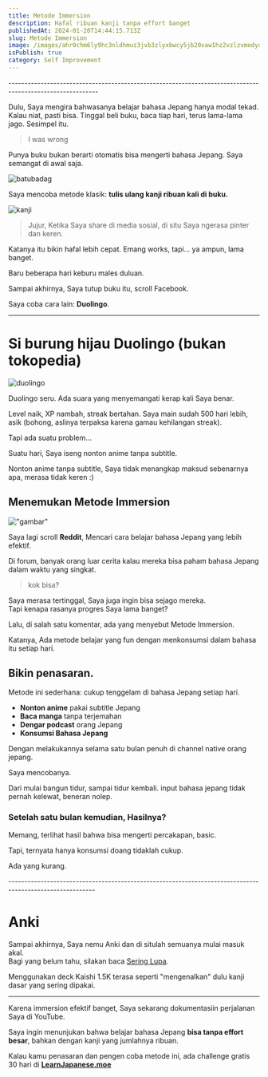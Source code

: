 ```yaml
---
title: Metode Immersion
description: Hafal ribuan kanji tanpa effort banget
publishedAt: 2024-01-20T14:44:15.713Z
slug: Metode Immersion
image: /images/ahr0chm6ly9hc3nldhmuz3jvb3zlyxbwcy5jb20vaw1hz2vzlzvmodyxy2zknzeymdy4mda3mtzhmdqzns8xnzazmtm1ndg2x01hbmdhsw1tzxjzaw9ulmpwzw.webp
isPublish: true
category: Self Improvement
---
```


\-﻿------------------------------﻿------------------------------﻿---------------------------------------------

Dulu, Saya mengira bahwasanya belajar bahasa Jepang hanya modal tekad. Kalau niat, pasti bisa. Tinggal beli buku, baca tiap hari, terus lama-lama jago. Sesimpel itu.

> I was wrong

Punya buku bukan berarti otomatis bisa mengerti bahasa Jepang. Saya semangat di awal saja.

![batubadag](/images/37tjkj.jpg "batubadag")

Saya mencoba metode klasik: **tulis ulang kanji ribuan kali di buku.** 

![kanji](/images/48db3a94-2b18-4adc-9a04-3b4cfb88c98a.jpeg "kanji")

> Jujur, Ketika Saya share di media sosial, di situ Saya ngerasa pinter dan keren.

Katanya itu bikin hafal lebih cepat. Emang works, tapi… ya ampun, lama banget.

Baru beberapa hari keburu males duluan.

Sampai akhirnya, Saya tutup buku itu, scroll Facebook.

Saya coba cara lain: **Duolingo**.

- - -


# Si burung hijau Duolingo (bukan tokopedia)

![duolingo](/images/screenshot-from-2025-03-20-21-29-59.png "duolingo")

Duolingo seru. Ada suara yang menyemangati kerap kali Saya benar.

Level naik, XP nambah, streak bertahan. Saya main sudah 500 hari lebih, asik (bohong, aslinya terpaksa karena gamau kehilangan streak). 

Tapi ada suatu problem...

Suatu hari, Saya iseng nonton anime tanpa subtitle.

Nonton anime tanpa subtitle, Saya tidak menangkap maksud sebenarnya apa, merasa tidak keren :)

## **Menemukan Metode Immersion**  
!["gambar"](/images/ahr0chm6ly9hc3nldhmuz3jvb3zlyxbwcy5jb20vaw1hz2vzlzvmodyxy2zknzeymdy4mda3mtzhmdqzns8xnzazmtm1ndg2x01hbmdhsw1tzxjzaw9ulmpwzw.webp "gambar")


Saya lagi scroll **Reddit**, Mencari cara belajar bahasa Jepang yang lebih efektif.  

Di forum, banyak orang luar cerita kalau mereka bisa paham bahasa Jepang dalam waktu yang singkat.  

> kok bisa?

Saya merasa tertinggal, Saya juga ingin bisa sejago mereka.  
Tapi kenapa rasanya progres Saya lama banget?  

Lalu, di salah satu komentar, ada yang menyebut Metode Immersion.

Katanya, Ada metode belajar yang fun dengan menkonsumsi dalam bahasa itu setiap hari.  

Bikin penasaran.  
------------------------------------------------------------------

Metode ini sederhana: cukup tenggelam di bahasa Jepang setiap hari.  

- **Nonton anime** pakai subtitle Jepang  
- **Baca manga** tanpa terjemahan  
- **Dengar podcast**  orang Jepang
- **Konsumsi Bahasa Jepang**  

Dengan melakukannya selama satu bulan penuh di channel native orang jepang.

Saya mencobanya. 

Dari mulai bangun tidur, sampai tidur kembali. input bahasa jepang tidak pernah kelewat, beneran nolep.

### **Setelah satu bulan kemudian, Hasilnya?**  
Memang, terlihat hasil bahwa bisa mengerti percakapan, basic.

Tapi, ternyata hanya konsumsi doang tidaklah cukup.
 
Ada yang kurang.

\-﻿------------------------------﻿------------------------------﻿--------------------------------------------

# Anki
  
Sampai akhirnya, Saya nemu Anki dan di situlah semuanya mulai masuk akal.  
Bagi yang belum tahu, silakan baca [Sering Lupa](https://fuji-halim-rabani.netlify.app/posts/mengingat%20sesuatu%20dengan%20gampang/).


Menggunakan deck Kaishi 1.5K terasa seperti "mengenalkan" dulu kanji dasar yang sering dipakai.

- - -


Karena immersion efektif banget, Saya sekarang dokumentasiin perjalanan Saya di YouTube. 

Saya ingin menunjukan bahwa belajar bahasa Jepang **bisa tanpa effort besar**, bahkan dengan kanji yang jumlahnya ribuan.



Kalau kamu penasaran dan pengen coba metode ini, ada challenge gratis 30 hari di **[LearnJapanese.moe](https://learnjapanese.moe/)**